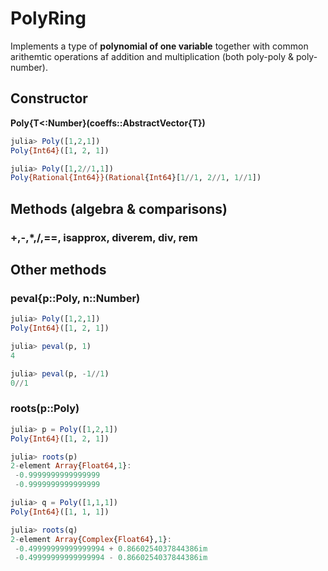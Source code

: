 # PolyRing

Implements a type of **polynomial of one variable** together with common arithemtic
operations af addition and multiplication (both poly-poly & poly-number).

## Constructor

**Poly{T<:Number}(coeffs::AbstractVector{T})**

```julia
julia> Poly([1,2,1])
Poly{Int64}([1, 2, 1])

julia> Poly([1,2//1,1])
Poly{Rational{Int64}}(Rational{Int64}[1//1, 2//1, 1//1])
```

## Methods (algebra & comparisons)

### +,-,*,/,==, isapprox, diverem, div, rem

## Other methods

### peval{p::Poly, n::Number)

```julia
julia> Poly([1,2,1])
Poly{Int64}([1, 2, 1])

julia> peval(p, 1)
4

julia> peval(p, -1//1)
0//1
```

### roots(p::Poly)

```julia
julia> p = Poly([1,2,1])
Poly{Int64}([1, 2, 1])

julia> roots(p)
2-element Array{Float64,1}:
 -0.9999999999999999
 -0.9999999999999999

julia> q = Poly([1,1,1])
Poly{Int64}([1, 1, 1])

julia> roots(q)
2-element Array{Complex{Float64},1}:
 -0.49999999999999994 + 0.8660254037844386im
 -0.49999999999999994 - 0.8660254037844386im
```
